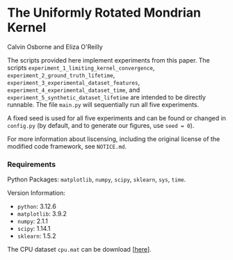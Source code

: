 # The Uniformly Rotated Mondrian Kernel

Calvin Osborne and Eliza O'Reilly

The scripts provided here implement experiments from this paper. The scripts `experiment_1_limiting_kernel_convergence`, `experiment_2_ground_truth_lifetime`, `experiment_3_experimental_dataset_features`,  `experiment_4_experimental_dataset_time`, and `experiment_5_synthetic_dataset_lifetime` are intended to be directly runnable. The file `main.py` will sequentially run all five experiments. 

A fixed seed is used for all five experiments and can be found or changed in `config.py` (by default, and to generate our figures, use `seed = 0`).

For more information about liscensing, including the original license of the modified code framework, see `NOTICE.md`.

### Requirements

Python Packages: `matplotlib`, `numpy`, `scipy`, `sklearn`, `sys`, `time`.

Version Information:
* `python`: 3.12.6
* `matplotlib`: 3.9.2
* `numpy`: 2.1.1
* `scipy`: 1.14.1
* `sklearn`: 1.5.2

The CPU dataset `cpu.mat` can be download \[[here](https://www.dropbox.com/scl/fi/f0zb1sllf5147xyr4fxgu/cpu.mat?rlkey=xnpbd8id9v131nebtvj3xqhke&st=ju2vdact&dl=0)\].

